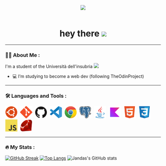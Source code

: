 <div id="header" align="center">
  <img src="https://media.giphy.com/media/M9gbBd9nbDrOTu1Mqx/giphy.gif" width="100"/>
</div>
<div align="center">
  <img src="https://komarev.com/ghpvc/?username=scolombo30&style=flat-square&color=blue" alt=""/>
  <h1>
  hey there
  <img src="https://media.giphy.com/media/hvRJCLFzcasrR4ia7z/giphy.gif" width="30px"/>
</h1>
</div>

---

### :technologist: About Me :

I'm a student of the Università dell'insubria <img src="https://www.eco.uninsubria.it/site/wp-content/uploads/2015/02/sigillo_base_2500x2500.png" width=30px/>
- :computer: I’m studying to become a web dev (following TheOdinProject)
---

### :hammer_and_wrench: Languages and Tools :
<div>
  <img src="https://github.com/devicons/devicon/blob/master/icons/ubuntu/ubuntu-plain.svg" width="40" height="40"/>&nbsp;
  <img src="https://github.com/devicons/devicon/blob/master/icons/git/git-original.svg" width="40" height="40"/>&nbsp;
  <img src="https://github.com/devicons/devicon/blob/master/icons/github/github-original.svg" width="40" height="40"/>&nbsp;
  <img src="https://github.com/devicons/devicon/blob/master/icons/vscode/vscode-original.svg" width="40" height="40"/>&nbsp;
  <img src="https://github.com/devicons/devicon/blob/master/icons/chrome/chrome-original.svg" width="40" height="40"/>&nbsp;
  <img src="https://github.com/devicons/devicon/blob/master/icons/postgresql/postgresql-original.svg" width="40" height="40"/>&nbsp;
  <img src="https://github.com/devicons/devicon/blob/master/icons/java/java-original.svg" width="40" height="40"/>&nbsp;
  <img src="https://github.com/devicons/devicon/blob/master/icons/kotlin/kotlin-original.svg" width="40" height="40"/>&nbsp;
  <img src="https://github.com/devicons/devicon/blob/master/icons/html5/html5-original.svg" width="40" height="40"/>&nbsp;
  <img src="https://github.com/devicons/devicon/blob/master/icons/css3/css3-original.svg" width="40" height="40"/>&nbsp;
  <img src="https://github.com/devicons/devicon/blob/master/icons/javascript/javascript-original.svg" width="40" height="40"/>&nbsp;
  <img src="https://github.com/devicons/devicon/blob/master/icons/ruby/ruby-original.svg" width="40" height="40"/>&nbsp;
  <!-- <img src="https://github.com/devicons/devicon/blob/master/icons/rspec/rspec-original.svg" width="40" height="40"/>&nbsp; -->
  <!-- <img src="https://github.com/devicons/devicon/blob/master/icons/rails/rails-original.svg" width="40" height="40"/>&nbsp; -->
</div>

---

### :fire: My Stats :
[![GitHub Streak](http://github-readme-streak-stats.herokuapp.com?user=scolombo30&theme=dark&background=000000)](https://git.io/streak-stats)
[![Top Langs](https://github-readme-stats.vercel.app/api/top-langs/?username=scolombo30&layout=compact&theme=vision-friendly-dark)](https://github.com/anuraghazra/github-readme-stats)
![Jandas's GitHub stats](https://github-readme-stats.vercel.app/api?username=scolombo30&show_icons=true&theme=vision-friendly-dark)
